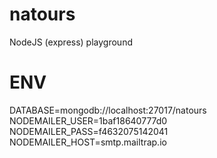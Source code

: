 # natours
NodeJS (express) playground

# ENV
DATABASE=mongodb://localhost:27017/natours
NODEMAILER_USER=1baf18640777d0
NODEMAILER_PASS=f4632075142041
NODEMAILER_HOST=smtp.mailtrap.io
